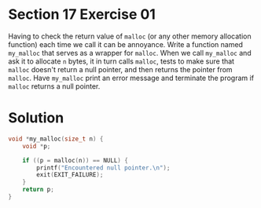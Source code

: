 # Section 17 Exercise 01

Having to check the return value of `malloc` (or any other memory allocation function) each time we call it can be annoyance. Write a function named `my_malloc` that serves as a wrapper for `malloc`. When we call `my_malloc` and ask it to allocate `n` bytes, it in turn calls `malloc`, tests to make sure that `malloc` doesn't return a null pointer, and then returns the pointer from `malloc`. Have `my_malloc` print an error message and terminate the program if `malloc` returns a null pointer.


# Solution

```c
void *my_malloc(size_t n) {
    void *p;

    if ((p = malloc(n)) == NULL) {
        printf("Encountered null pointer.\n");
        exit(EXIT_FAILURE);
    }
    return p;
}
```

